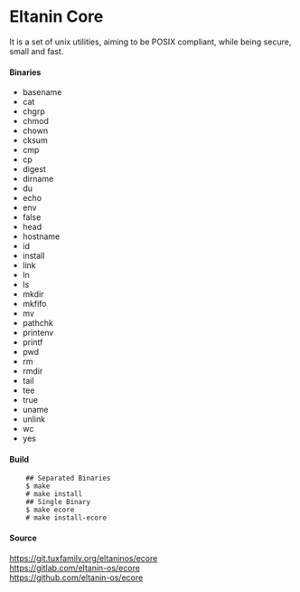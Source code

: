 # Eltanin Core

It is a set of unix utilities, aiming to be POSIX compliant, while being
secure, small and fast.

#### Binaries
* basename
* cat
* chgrp
* chmod
* chown
* cksum
* cmp
* cp
* digest
* dirname
* du
* echo
* env
* false
* head
* hostname
* id
* install
* link
* ln
* ls
* mkdir
* mkfifo
* mv
* pathchk
* printenv
* printf
* pwd
* rm
* rmdir
* tail
* tee
* true
* uname
* unlink
* wc
* yes

#### Build
```
	## Separated Binaries
	$ make
	# make install
	## Single Binary
	$ make ecore
	# make install-ecore
```

#### Source
https://git.tuxfamily.org/eltaninos/ecore  
https://gitlab.com/eltanin-os/ecore  
https://github.com/eltanin-os/ecore
